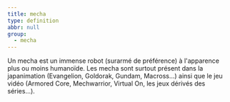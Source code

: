 ```yaml
---
title: mecha
type: definition
abbr: null
group:
  - mecha
---
```

Un mecha est un immense robot (surarmé de préférence) à l'apparence plus ou moins humanoïde. Les mecha sont surtout présent dans la japanimation (Evangelion, Goldorak, Gundam, Macross...) ainsi que le jeu vidéo (Armored Core, Mechwarrior, Virtual On, les jeux dérivés des séries...).
